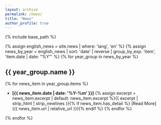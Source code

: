 ```yaml
---
layout: archive
permalink: /news/
title: "News"
author_profile: true
---
```


{% include base_path %}

{% assign english_news = site.news | where: 'lang', 'en' %}
{% assign news_by_year = english_news | sort: 'date' | reverse | group_by_exp: 'item', 'item.date | date: "%Y"' %}
{% for year_group in news_by_year %}

## {{ year_group.name }}

{% for news_item in year_group.items %}

* **[{{ news_item.date | date: '%Y-%m' }}]** {% assign excerpt = news_item.excerpt | default: news_item.excerpt %}{{ excerpt | strip_html | strip_newlines }}{% if news_item.has_detail %} [Read More]({{ news_item.url | relative_url }}){% endif %}
{% endfor %}

{% endfor %}
